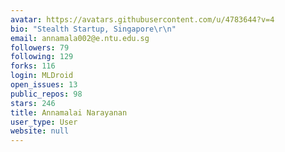 ```yaml
---
avatar: https://avatars.githubusercontent.com/u/4783644?v=4
bio: "Stealth Startup, Singapore\r\n"
email: annamala002@e.ntu.edu.sg
followers: 79
following: 129
forks: 116
login: MLDroid
open_issues: 13
public_repos: 98
stars: 246
title: Annamalai Narayanan
user_type: User
website: null
---
```

